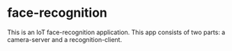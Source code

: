 # face-recognition
This is an IoT face-recognition application. This app consists of two parts: a camera-server and a recognition-client. 
